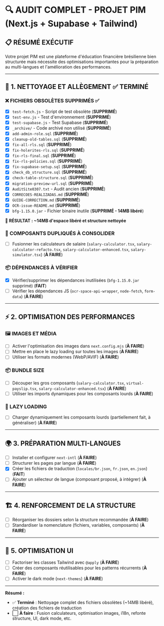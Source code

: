 # 🔍 AUDIT COMPLET - PROJET PIM (Next.js + Supabase + Tailwind)

## 📋 RÉSUMÉ EXÉCUTIF

Votre projet PIM est une plateforme d'éducation financière brésilienne bien structurée mais nécessite des optimisations importantes pour la préparation au multi-langues et l'amélioration des performances.

---

## 🧹 1. NETTOYAGE ET ALLÈGEMENT ✅ **TERMINÉ**

### ❌ **FICHIERS OBSOLÈTES SUPPRIMÉS** ✅

- [x] `test-fetch.js` - Script de test obsolète (**SUPPRIMÉ**)
- [x] `test-env.js` - Test d'environnement (**SUPPRIMÉ**)
- [x] `test-supabase.js` - Test Supabase (**SUPPRIMÉ**)
- [x] `_archive/` - Code archivé non utilisé (**SUPPRIMÉ**)
- [x] `add-admin-role.sql` (**SUPPRIMÉ**)
- [x] `cleanup-old-tables.sql` (**SUPPRIMÉ**)
- [x] `fix-all-rls.sql` (**SUPPRIMÉ**)
- [x] `fix-holerites-rls.sql` (**SUPPRIMÉ**)
- [x] `fix-rls-final.sql` (**SUPPRIMÉ**)
- [x] `fix-rls-policies.sql` (**SUPPRIMÉ**)
- [x] `fix-supabase-setup.sql` (**SUPPRIMÉ**)
- [x] `check_db_structure.sql` (**SUPPRIMÉ**)
- [x] `check-table-structure.sql` (**SUPPRIMÉ**)
- [x] `migration-preview-url.sql` (**SUPPRIMÉ**)
- [x] `AuditSite0307.txt` - Audit ancien (**SUPPRIMÉ**)
- [x] `CORRECOES-REALIZADAS.md` (**SUPPRIMÉ**)
- [x] `GUIDE-CORRECTION.md` (**SUPPRIMÉ**)
- [x] `OCR-issue-README.md` (**SUPPRIMÉ**)
- [x] `bfg-1.15.0.jar` - Fichier binaire inutile (**SUPPRIMÉ - 14MB libéré**)

**🎉 RÉSULTAT : ~14MB d'espace libéré et structure nettoyée**

### 🔄 **COMPOSANTS DUPLIQUÉS À CONSOLIDER**

- [ ] Fusionner les calculateurs de salaire (`salary-calculator.tsx`, `salary-calculator-refacto.tsx`, `salary-calculator-enhanced.tsx`, `salary-simulator.tsx`) (**À FAIRE**)

### 📦 **DÉPENDANCES À VÉRIFIER**

- [x] Vérifier/supprimer les dépendances inutilisées (`bfg-1.15.0.jar` supprimé) (**FAIT**)
- [ ] Vérifier les dépendances JS (`ocr-space-api-wrapper`, `node-fetch`, `form-data`) (**À FAIRE**)

---

## ⚡ 2. OPTIMISATION DES PERFORMANCES

### 🖼️ **IMAGES ET MÉDIA**

- [ ] Activer l'optimisation des images dans `next.config.mjs` (**À FAIRE**)
- [ ] Mettre en place le lazy loading sur toutes les images (**À FAIRE**)
- [ ] Utiliser les formats modernes (WebP/AVIF) (**À FAIRE**)

### 📦 **BUNDLE SIZE**

- [ ] Découper les gros composants (`salary-calculator.tsx`, `virtual-payslip.tsx`, `salary-calculator-enhanced.tsx`) (**À FAIRE**)
- [ ] Utiliser les imports dynamiques pour les composants lourds (**À FAIRE**)

### 🚀 **LAZY LOADING**

- [ ] Charger dynamiquement les composants lourds (partiellement fait, à généraliser) (**À FAIRE**)

---

## 🌍 3. PRÉPARATION MULTI-LANGUES

- [ ] Installer et configurer `next-intl` (**À FAIRE**)
- [ ] Structurer les pages par langue (**À FAIRE**)
- [x] Créer les fichiers de traduction (`locales/br.json`, `fr.json`, `en.json`) (**FAIT**)
- [ ] Ajouter un sélecteur de langue (composant proposé, à intégrer) (**À FAIRE**)

---

## 🏗️ 4. RENFORCEMENT DE LA STRUCTURE

- [ ] Réorganiser les dossiers selon la structure recommandée (**À FAIRE**)
- [ ] Standardiser la nomenclature (fichiers, variables, composants) (**À FAIRE**)

---

## 🎨 5. OPTIMISATION UI

- [ ] Factoriser les classes Tailwind avec `@apply` (**À FAIRE**)
- [ ] Créer des composants réutilisables pour les patterns récurrents (**À FAIRE**)
- [ ] Activer le dark mode (`next-themes`) (**À FAIRE**)

---

**Résumé :**
- ✅ **Terminé** : Nettoyage complet des fichiers obsolètes (~14MB libéré), création des fichiers de traduction
- ⬜️ **À faire** : Fusion calculateurs, optimisation images, i18n, refonte structure, UI, dark mode, etc. 